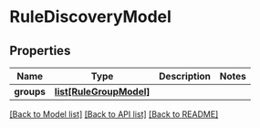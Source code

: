 # RuleDiscoveryModel

## Properties
Name | Type | Description | Notes
------------ | ------------- | ------------- | -------------
**groups** | [**list[RuleGroupModel]**](RuleGroupModel.md) |  | 

[[Back to Model list]](../README.md#documentation-for-models) [[Back to API list]](../README.md#documentation-for-api-endpoints) [[Back to README]](../README.md)


